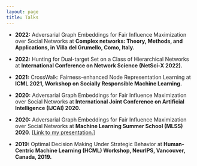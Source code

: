 ```yaml
---
layout: page
title: Talks
---
```

- <b>2022:</b> Adversarial Graph Embeddings for Fair Influence Maximization over Social Networks at <b> Complex networks: Theory, Methods, and Applications, in Villa del Grumello, Como, Italy. </b>

- <b>2022:</b> Hunting for Dual-target Set on a Class of Hierarchical Networks at <b>International Conference on Network Science (NetSci-X 2022).</b> 

- <b>2021:</b> CrossWalk: Fairness-enhanced Node Representation Learning at <b>ICML 2021, Workshop on Socially Responsible Machine Learning.</b>  

- <b>2020:</b> Adversarial Graph Embeddings for Fair Influence Maximization over Social Networks at <b> International Joint Conference on Artificial Intelligence (IJCAI) 2020.</b> 

- <b>2020:</b> Adversarial Graph Embeddings for Fair Influence Maximization over Social Networks at <b>Machine Learning Summer School (MLSS) 2020</b>. [<a href="https://www.youtube.com/watch?v=dYSjbhN6zss&t=12s">Link to my presentation.</a>]  


- <b>2019:</b> Optimal Decision Making Under Strategic Behavior at <b>Human-Centric Machine Learning (HCML) Workshop, NeurIPS, Vancouver, Canada, 2019.</b>




 


<!--
My name is Inigo Montoya. I have the following qualities:

- I rock a great mustache
- I'm extremely loyal to my family

What else do you need?

### my history

To be honest, I'm having some trouble remembering right now, so why don't you just watch [my movie](http://en.wikipedia.org/wiki/The_Princess_Bride_%28film%29) and it will answer **all** your questions. -->
